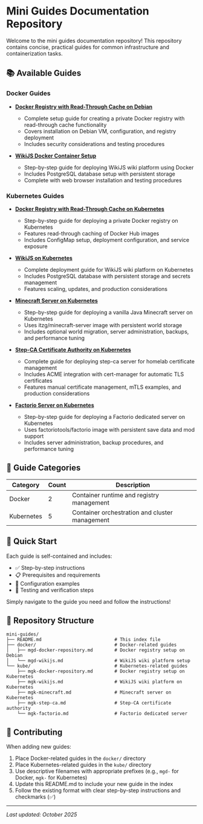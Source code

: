 # Mini Guides Documentation Repository

Welcome to the mini guides documentation repository! This repository contains concise, practical guides for common infrastructure and containerization tasks.

## 📚 Available Guides

### Docker Guides

- **[Docker Registry with Read-Through Cache on Debian](./docker/mgd-docker-repository.md)**
  - Complete setup guide for creating a private Docker registry with read-through cache functionality
  - Covers installation on Debian VM, configuration, and registry deployment
  - Includes security considerations and testing procedures

- **[WikiJS Docker Container Setup](./docker/mgd-wikijs.md)**
  - Step-by-step guide for deploying WikiJS wiki platform using Docker
  - Includes PostgreSQL database setup with persistent storage
  - Complete with web browser installation and testing procedures

### Kubernetes Guides

- **[Docker Registry with Read-Through Cache on Kubernetes](./kube/mgk-docker-repository.md)**
  - Step-by-step guide for deploying a private Docker registry on Kubernetes
  - Features read-through caching of Docker Hub images
  - Includes ConfigMap setup, deployment configuration, and service exposure

- **[WikiJS on Kubernetes](./kube/mgk-wikijs.md)**
  - Complete deployment guide for WikiJS wiki platform on Kubernetes
  - Includes PostgreSQL database with persistent storage and secrets management
  - Features scaling, updates, and production considerations

- **[Minecraft Server on Kubernetes](./kube/mgk-minecraft.md)**
  - Step-by-step guide for deploying a vanilla Java Minecraft server on Kubernetes
  - Uses itzg/minecraft-server image with persistent world storage
  - Includes optional world migration, server administration, backups, and performance tuning

- **[Step-CA Certificate Authority on Kubernetes](./kube/mgk-step-ca.md)**
  - Complete guide for deploying step-ca server for homelab certificate management
  - Includes ACME integration with cert-manager for automatic TLS certificates
  - Features manual certificate management, mTLS examples, and production considerations

- **[Factorio Server on Kubernetes](./kube/mgk-factorio.md)**
  - Step-by-step guide for deploying a Factorio dedicated server on Kubernetes
  - Uses factoriotools/factorio image with persistent save data and mod support
  - Includes server administration, backup procedures, and performance tuning

## 🎯 Guide Categories

| Category | Count | Description |
|----------|-------|-------------|
| Docker   | 2     | Container runtime and registry management |
| Kubernetes | 5   | Container orchestration and cluster management |

## 🚀 Quick Start

Each guide is self-contained and includes:
- ✅ Step-by-step instructions
- 📋 Prerequisites and requirements
- 🔧 Configuration examples
- 🧪 Testing and verification steps

Simply navigate to the guide you need and follow the instructions!

## 📁 Repository Structure

```
mini-guides/
├── README.md                           # This index file
├── docker/                             # Docker-related guides
│   ├── mgd-docker-repository.md        # Docker registry setup on Debian
│   └── mgd-wikijs.md                   # WikiJS wiki platform setup
└── kube/                               # Kubernetes-related guides
    ├── mgk-docker-repository.md        # Docker registry setup on Kubernetes
    ├── mgk-wikijs.md                   # WikiJS wiki platform on Kubernetes
    ├── mgk-minecraft.md                # Minecraft server on Kubernetes
    ├── mgk-step-ca.md                  # Step-CA certificate authority
    └── mgk-factorio.md                 # Factorio dedicated server
```

## 🤝 Contributing

When adding new guides:
1. Place Docker-related guides in the `docker/` directory
2. Place Kubernetes-related guides in the `kube/` directory
3. Use descriptive filenames with appropriate prefixes (e.g., `mgd-` for Docker, `mgk-` for Kubernetes)
4. Update this README.md to include your new guide in the index
5. Follow the existing format with clear step-by-step instructions and checkmarks (✅)

---

*Last updated: October 2025*
